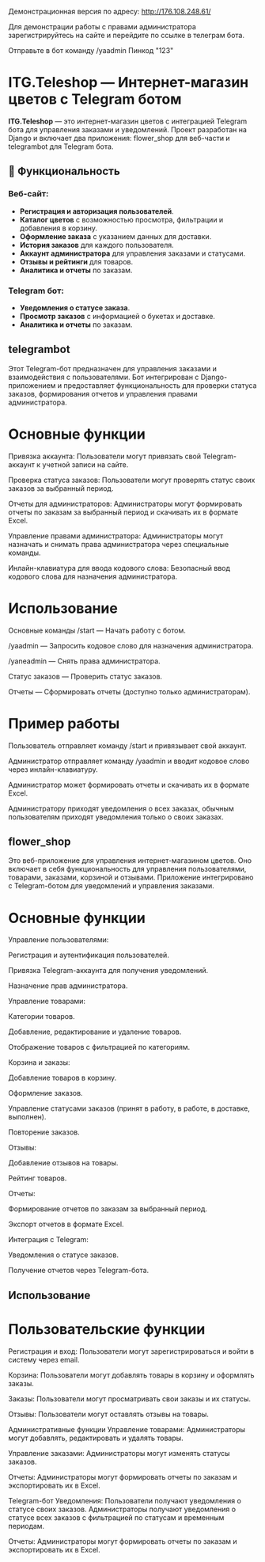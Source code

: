 
Демонстрационная версия по адресу: 
http://176.108.248.61/

Для демонстрации работы с правами администратора зарегистрируйтесь на сайте и перейдите по ссылке в телеграм бота.

Отправьте в бот команду /yaadmin 
Пинкод "123"


# ITG.Teleshop — Интернет-магазин цветов с Telegram ботом

**ITG.Teleshop** — это интернет-магазин цветов с интеграцией Telegram бота для управления заказами и уведомлений.
Проект разработан на Django и включает два приложения:
flower_shop для веб-части и telegrambot для Telegram бота.

## 🌟 Функциональность

### Веб-сайт:
- **Регистрация и авторизация пользователей**.
- **Каталог цветов** с возможностью просмотра, фильтрации и добавления в корзину.
- **Оформление заказа** с указанием данных для доставки.
- **История заказов** для каждого пользователя.
- **Аккаунт администратора** для управления заказами и статусами.
- **Отзывы и рейтинги** для товаров.
- **Аналитика и отчеты** по заказам.

### Telegram бот:
- **Уведомления о статусе заказа**.
- **Просмотр заказов** с информацией о букетах и доставке.
- **Аналитика и отчеты** по заказам.

 
## telegrambot

Этот Telegram-бот предназначен для управления заказами и взаимодействия с пользователями. 
Бот интегрирован с Django-приложением и предоставляет функциональность для проверки статуса заказов, 
формирования отчетов и управления правами администратора.

# Основные функции
Привязка аккаунта: Пользователи могут привязать свой Telegram-аккаунт к учетной записи на сайте.

Проверка статуса заказов: Пользователи могут проверять статус своих заказов за выбранный период.

Отчеты для администраторов: Администраторы могут формировать отчеты по заказам за выбранный период и 
скачивать их в формате Excel.

Управление правами администратора: Администраторы могут назначать и снимать права администратора 
через специальные команды.

Инлайн-клавиатура для ввода кодового слова: Безопасный ввод кодового слова для назначения администратора.


# Использование

Основные команды
/start — Начать работу с ботом.

/yaadmin — Запросить кодовое слово для назначения администратора.

/yaneadmin — Снять права администратора.

Статус заказов — Проверить статус заказов.

Отчеты — Сформировать отчеты (доступно только администраторам).

# Пример работы
Пользователь отправляет команду /start и привязывает свой аккаунт.

Администратор отправляет команду /yaadmin и вводит кодовое слово через инлайн-клавиатуру.

Администратор может формировать отчеты и скачивать их в формате Excel.

Администратору приходят уведомления о всех заказах, обычным пользователям приходят уведомления только о своих заказах. 


## flower_shop
Это веб-приложение для управления интернет-магазином цветов. Оно включает в себя функциональность для 
управления пользователями, товарами, заказами, корзиной и отзывами. 
Приложение интегрировано с Telegram-ботом для уведомлений и управления заказами.

# Основные функции
Управление пользователями:

Регистрация и аутентификация пользователей.

Привязка Telegram-аккаунта для получения уведомлений.

Назначение прав администратора.

Управление товарами:

Категории товаров.

Добавление, редактирование и удаление товаров.

Отображение товаров с фильтрацией по категориям.

Корзина и заказы:

Добавление товаров в корзину.

Оформление заказов.

Управление статусами заказов (принят в работу, в работе, в доставке, выполнен).

Повторение заказов.

Отзывы:

Добавление отзывов на товары.

Рейтинг товаров.

Отчеты:

Формирование отчетов по заказам за выбранный период.

Экспорт отчетов в формате Excel.

Интеграция с Telegram:

Уведомления о статусе заказов.

Получение отчетов через Telegram-бота.


## Использование
# Пользовательские функции
Регистрация и вход: Пользователи могут зарегистрироваться и войти в систему через email.

Корзина: Пользователи могут добавлять товары в корзину и оформлять заказы.

Заказы: Пользователи могут просматривать свои заказы и их статусы.

Отзывы: Пользователи могут оставлять отзывы на товары.

Административные функции
Управление товарами: Администраторы могут добавлять, редактировать и удалять товары.

Управление заказами: Администраторы могут изменять статусы заказов.

Отчеты: Администраторы могут формировать отчеты по заказам и экспортировать их в Excel.

Telegram-бот
Уведомления: Пользователи получают уведомления о статусе своих заказов.
Администраторы получают уведомления о статусе всех заказов с фильтрацией по статусам и временным периодам.

Отчеты: Администраторы могут формировать отчеты по заказам и экспортировать их в Excel.

